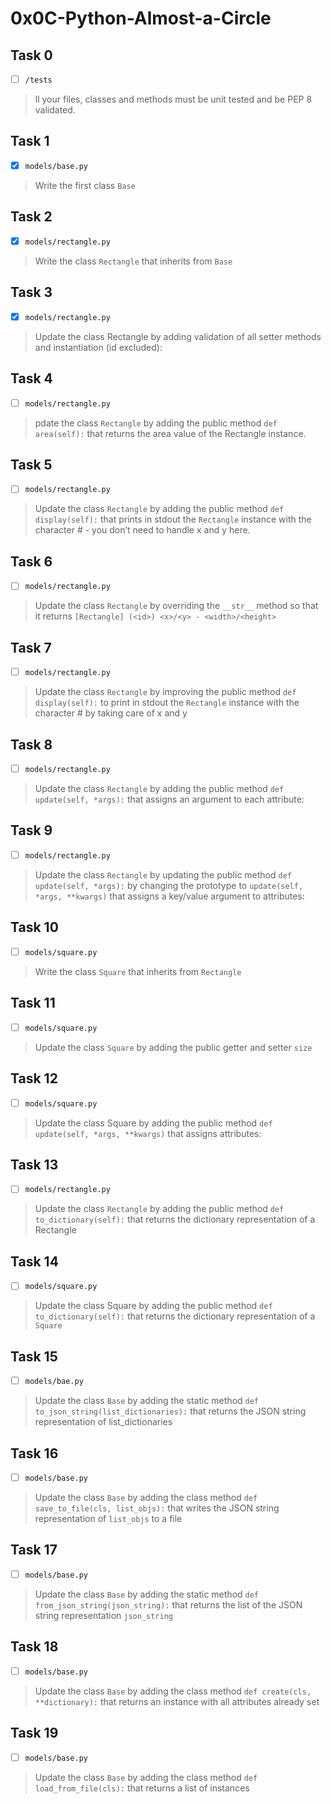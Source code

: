# 0x0C-Python-Almost-a-Circle

## Task 0
- [ ] `/tests`
> ll your files, classes and methods must be unit tested and be PEP 8 validated.

## Task 1
- [x] `models/base.py`
> Write the first class `Base`

## Task 2
- [x] `models/rectangle.py`
> Write the class `Rectangle` that inherits from `Base`

## Task 3
- [x] `models/rectangle.py`
> Update the class Rectangle by adding validation of all setter methods and instantiation (id excluded):

## Task 4
- [ ] `models/rectangle.py`
> pdate the class `Rectangle` by adding the public method `def area(self):` that returns the area value of the Rectangle instance.

## Task 5
- [ ] `models/rectangle.py`
> Update the class `Rectangle` by adding the public method `def display(self):` that prints in stdout the `Rectangle` instance with the character # - you don’t need to handle x and y here.

## Task 6
- [ ] `models/rectangle.py`
> Update the class `Rectangle` by overriding the `__str__` method so that it returns `[Rectangle] (<id>) <x>/<y> - <width>/<height>`

## Task 7
- [ ] `models/rectangle.py`
> Update the class `Rectangle` by improving the public method `def display(self):` to print in stdout the `Rectangle` instance with the character # by taking care of x and y

## Task 8
- [ ] `models/rectangle.py`
> Update the class `Rectangle` by adding the public method `def update(self, *args):` that assigns an argument to each attribute:

## Task 9
- [ ] `models/rectangle.py`
> Update the class `Rectangle` by updating the public method `def update(self, *args):` by changing the prototype to `update(self, *args, **kwargs)` that assigns a key/value argument to attributes:

## Task 10
- [ ] `models/square.py`
> Write the class `Square` that inherits from `Rectangle`

## Task 11
- [ ] `models/square.py`
> Update the class `Square` by adding the public getter and setter `size`

## Task 12
- [ ] `models/square.py`
> Update the class Square by adding the public method `def update(self, *args, **kwargs)` that assigns attributes:

## Task 13
- [ ] `models/rectangle.py`
> Update the class `Rectangle` by adding the public method `def to_dictionary(self):` that returns the dictionary representation of a Rectangle

## Task 14
- [ ] `models/square.py`
> Update the class Square by adding the public method `def to_dictionary(self):` that returns the dictionary representation of a `Square`

## Task 15
- [ ] `models/bae.py`
> Update the class `Base` by adding the static method `def to_json_string(list_dictionaries):` that returns the JSON string representation of list_dictionaries

## Task 16
- [ ] `models/base.py`
> Update the class `Base` by adding the class method `def save_to_file(cls, list_objs):` that writes the JSON string representation of `list_objs` to a file

## Task 17
- [ ] `models/base.py`
> Update the class `Base` by adding the static method `def from_json_string(json_string):` that returns the list of the JSON string representation `json_string`

## Task 18
- [ ] `models/base.py`
> Update the class `Base` by adding the class method `def create(cls, **dictionary):` that returns an instance with all attributes already set

## Task 19
- [ ] `models/base.py`
> Update the class `Base` by adding the class method `def load_from_file(cls):` that returns a list of instances
